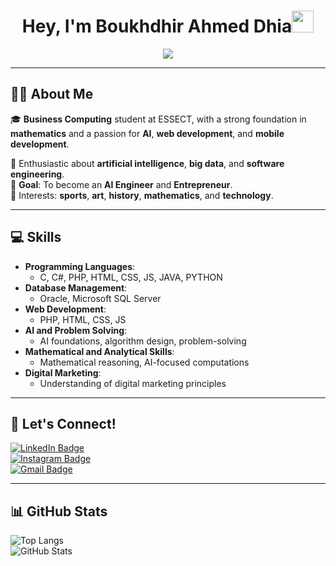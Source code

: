<h1 align="center"><b>Hey, I'm Boukhdhir Ahmed Dhia</b><img src="https://media.giphy.com/media/hvRJCLFzcasrR4ia7z/giphy.gif" width="35"></h1>
<p align="center">
  <a href="https://github.com/DenverCoder1/readme-typing-svg"><img src="https://readme-typing-svg.herokuapp.com?font=Time+New+Roman&color=cyan&size=25&center=true&vCenter=true&width=600&height=100&lines=Welcome!+I'm+Boukhdhir+Ahmed+Dhia;Business+Computing+Student;Aspiring+AI+Engineer;Web+and+Mobile+Developer;Always+Learning+New+Things..<3"></a>
</p>

---

<!-- About me -->
## 👨‍💻 About Me
🎓 **Business Computing** student at ESSECT, with a strong foundation in **mathematics** and a passion for **AI**, **web development**, and **mobile development**.  

🚀 Enthusiastic about **artificial intelligence**, **big data**, and **software engineering**.  
🎯 **Goal**: To become an **AI Engineer** and **Entrepreneur**.  
🎨 Interests: **sports**, **art**, **history**, **mathematics**, and **technology**.  

---

## 💻 Skills
- **Programming Languages**:  
  - C, C#, PHP, HTML, CSS, JS, JAVA, PYTHON
- **Database Management**:  
  - Oracle, Microsoft SQL Server  
- **Web Development**:  
  - PHP, HTML, CSS, JS
- **AI and Problem Solving**:  
  - AI foundations, algorithm design, problem-solving  
- **Mathematical and Analytical Skills**:  
  - Mathematical reasoning, AI-focused computations  
- **Digital Marketing**:  
  - Understanding of digital marketing principles  

---

## 🌟 Let's Connect!
[![LinkedIn Badge](https://img.shields.io/badge/-Boukhdhir%20Ahmed%20Dhia-0e76a8?style=flat&labelColor=0e76a8&logo=linkedin&logoColor=white)](https://www.linkedin.com/in/boukhdhirahmeddhia/)  
[![Instagram Badge](https://img.shields.io/badge/-@dhiee_bk-e84393?style=flat&labelColor=e84393&logo=instagram&logoColor=white)](https://www.instagram.com/dhiee_bk/)  
[![Gmail Badge](https://img.shields.io/badge/-boukhdhirdhia@gmail.com-c0392b?style=flat&labelColor=c0392b&logo=gmail&logoColor=white)](mailto:boukhdhirdhia@gmail.com)  

---

## 📊 GitHub Stats
![Top Langs](https://github-readme-stats.vercel.app/api/top-langs/?username=dhimooTn&layout=compact&theme=algolia)  
![GitHub Stats](https://github-readme-stats.vercel.app/api?username=dhimooTn&show_icons=true&theme=algolia)


